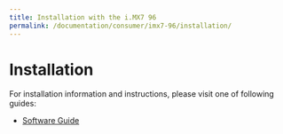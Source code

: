 ```yaml
---
title: Installation with the i.MX7 96
permalink: /documentation/consumer/imx7-96/installation/
---
```

# Installation

For  installation information and instructions, please visit one of following guides:

- [Software Guide](../guides/software-guide.md)
